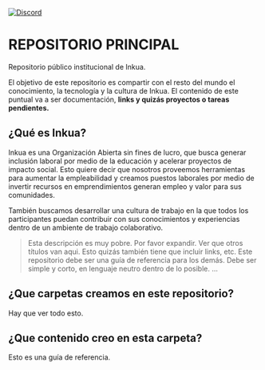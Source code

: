 [![Discord](https://img.shields.io/discord/771356768550912061?style=for-the-badge&logo=discord&logoColor=white&color=5865F2)](https://discord.gg/Ce7P2DG)

# REPOSITORIO PRINCIPAL
Repositorio público institucional de Inkua. 

El objetivo de este repositorio es compartir con el resto del mundo el conocimiento, la tecnología y la cultura de Inkua. El contenido de este puntual va a ser documentación, **links y quizás proyectos o tareas pendientes.**

## ¿Qué es Inkua?
Inkua es una Organización Abierta sin fines de lucro, que busca generar inclusión laboral por medio de la educación y acelerar proyectos de impacto social. Esto quiere decir que nosotros proveemos herramientas para aumentar la empleabilidad y creamos puestos laborales por medio de invertir recursos en emprendimientos generan empleo y valor para sus comunidades.

También buscamos desarrollar una cultura de trabajo en la que todos los participantes puedan contribuir con sus conocimientos y experiencias dentro de un ambiente de trabajo colaborativo. 

> Esta descripción es muy pobre. Por favor expandir.
> Ver que otros títulos van aqui. Esto quizás también tiene que incluir links, etc. 
> Este repositorio debe ser una guía de referencia para los demás.
> Debe ser simple y corto, en lenguaje neutro dentro de lo posible. 
> ...


## ¿Que carpetas creamos en este repositorio?
Hay que ver todo esto. 

## ¿Que contenido creo en esta carpeta?
Esto es una guía de referencia.

